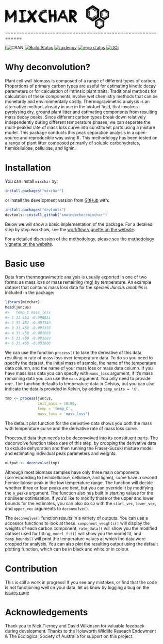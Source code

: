 <img src = "man/figures/logo.png" height="80" width="350" />
============================================================

[![CRAN](http://www.r-pkg.org/badges/version/mixchar)
[![Build
Status](https://travis-ci.com/smwindecker/mixchar.svg?branch=master)](https://travis-ci.org/smwindecker/mixchar)
[![codecov](https://codecov.io/gh/smwindecker/mixchar/branch/master/graph/badge.svg)](https://codecov.io/gh/smwindecker/mixchar)
[![repo
status](http://www.repostatus.org/badges/latest/active.svg)](http://www.repostatus.org/#active)
[![DOI](https://zenodo.org/badge/103010631.svg)](https://zenodo.org/badge/latestdoi/103010631)

Why deconvolution?
==================

Plant cell wall biomass is composed of a range of different types of
carbon. Proportions of primary carbon types are useful for estimating
kinetic decay parameters or for calculation of intrinsic plant traits.
Traditional methods for calculation of these components involve wet
chemistry methods that can be monetarily and environmentally costly.
Thermogravimetric analysis is an alternative method, already in use in
the biofuel field, that involves pyrolysing dry, ground plant litter and
estimating components from resulting mass decay peaks. Since different
carbon types break down relatively independently during different
temperature phases, we can separate the multi-peaked rate of mass loss
curve into constituent parts using a mixture model. This package
conducts this peak separation analysis in a open-source and reproducible
way using R. This methodology has been tested on a range of plant litter
composed primarily of soluble carbohydrates, hemicellulose, cellulose,
and lignin.

Installation
============

You can install `mixchar` by:

``` r
install.packages("mixchar")
```

or install the development version from [GitHub](https://github.com/)
with:

``` r
install.packages("devtools")
devtools::install_github("smwindecker/mixchar")
```

Below we will show a basic implementation of the package. For a detailed
step by step workflow, see the [workflow vignette on the
website](http://smwindecker.github.io/mixchar/articles/mixchar.html).

For a detailed discussion of the methodology, please see the
[methodology vignette on the
website](http://smwindecker.github.io/mixchar/articles/Background.html).

Basic use
=========

Data from thermogravimetric analysis is usually exported in one of two
forms: as mass loss or mass remaining (mg) by temperature. An example
dataset that contains mass loss data for the species *Juncus amabilis*
is included in the package:

``` r
library(mixchar)
head(juncus)
#>   temp_C mass_loss
#> 1 31.453 -0.000931
#> 2 31.452 -0.001340
#> 3 31.450 -0.001350
#> 4 31.450 -0.001660
#> 5 31.450 -0.001680
#> 6 31.450 -0.001800
```

We can use the function `process()` to take the derivative of this data,
resulting in rate of mass loss over temperature data. To do so you need
to specify the dataset, the initial mass of sample, the name of the
temperature data column, and the name of your mass loss or mass data
column. If you have mass loss data you can specify with `mass_loss`
argument, if it’s mass remaining data you can use the `mass` argument.
You only need to provide one. The function defaults to temperature data
in Celsius, but you can also indicate the data is provided in Kelvin, by
adding `temp_units = 'K'`.

``` r
tmp <- process(juncus, 
               init_mass = 18.96, 
               temp = 'temp_C', 
               mass_loss = 'mass_loss')
```

The default plot function for the derivative data shows you both the
mass with temperature curve and the derivative rate of mass loss curve.

Processed data then needs to be deconvolved into its constituent parts.
The deconvolve function takes care of this step, by cropping the
derivative data to exclude dehydration and then running the
Fraser-Suzuki mixture model and estimating individual peak parameters
and weights.

``` r
output <- deconvolve(tmp)
```

Although most biomass samples have only three main components
(corresponding to hemicellulose, cellulose, and lignin), some have a
second hemicellulose peak in the low temperature range. The function
will decide whether three or four peaks are best, but you can override
it by modifying the `n_peaks` argument. The function also has built in
starting values for the nonlinear optimisation. If you’d like to modify
those or the upper and lower bounds for the estimates, you can also do
so with the `start_vec`, `lower_vec`, and `upper_vec` arguments to
`deconvolve()`.

The `deconvolve()` function results in a variety of outputs. You can use
a accessor functions to look at these. `component_weights()` will
display the weights of each carbon component, `rate_data()` will show
you the modified dataset used for fitting, `model_fit()` will show you
the model fit, and `temp_bounds()` will print the temperature values at
which the data were cropped for analysis. You can also plot the
resulting output using the default plotting function, which can be in
black and white or in colour.

Contribution
============

This is still a work in progress! If you see any mistakes, or find that
the code is not functioning well on your data, let us know by logging a
bug on the [issues
page](http://www.github.com/smwindecker/mixchar/issues).

Acknowledgements
================

Thank you to Nick Tierney and David Wilkinson for valuable feedback
during development. Thanks to the Holsworth Wildlife Reseach Endowment &
The Ecological Society of Australia for support on this project.
